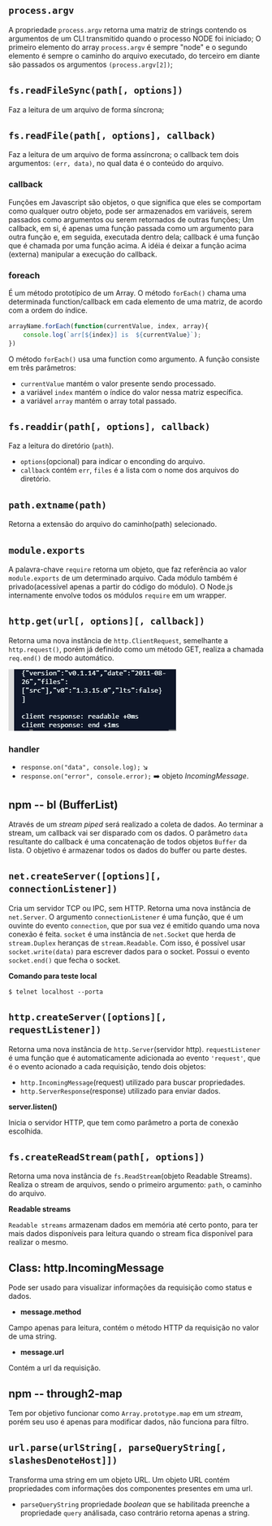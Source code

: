 ## `process.argv`

A propriedade `process.argv` retorna uma matriz de strings contendo os argumentos de um CLI transmitido quando o processo NODE
foi iniciado;
O primeiro elemento do array `process.argv` é sempre "node" e o segundo elemento é sempre o caminho do arquivo executado, do
terceiro em diante 
são passados os argumentos `(process.argv[2])`;

## `fs.readFileSync(path[, options])`

Faz a leitura de um arquivo de forma síncrona;

## `fs.readFile(path[, options], callback)`

Faz a leitura de um arquivo de forma assíncrona; o callback tem dois argumentos: `(err, data)`, no qual data é o conteúdo do
arquivo.

### callback

Funções em Javascript são objetos, o que significa que eles se comportam como qualquer outro objeto,
pode ser armazenados em variáveis, serem passados como argumentos ou serem retornados de outras funções;
Um callback, em si, é apenas uma função passada como um argumento para outra função e, em seguida, executada dentro dela;
callback é uma função que é chamada por uma função acima. A idéia é deixar a função acima (externa) manipular a execução do
callback.

### foreach

É um método prototípico de um Array. 
O método `forEach()` chama uma determinada function/callback em cada elemento de uma matriz, de acordo com a ordem do índice.

```js
arrayName.forEach(function(currentValue, index, array){
    console.log(`arr[${index}] is  ${currentValue}`);
})
```

O  método `forEach()` usa uma function como argumento. A função consiste em três parâmetros:

- `currentValue` mantém o valor presente sendo processado. 
- a variável `index` mantém o índice do valor nessa matriz específica. 
- a variável `array` mantém o array total passado.

## `fs.readdir(path[, options], callback)`

Faz a leitura do diretório (`path`).

- `options`(opcional) para indicar o enconding do arquivo.
- `callback` contém `err`, `files` é a lista com o nome dos arquivos do diretório.

## `path.extname(path)`

Retorna a extensão do arquivo do caminho(path) selecionado.

## `module.exports`

A palavra-chave `require` retorna um objeto, que faz referência ao valor `module.exports` de um determinado arquivo.
Cada módulo também é privado(acessível apenas a partir do código do módulo). O Node.js internamente envolve todos os módulos
`require` em um wrapper. 

## `http.get(url[, options][, callback])`

Retorna uma nova instância de `http.ClientRequest`, semelhante a `http.request()`, porém já definido como um método GET, realiza
a chamada `req.end()` de modo automático.

![eventDebug](https://raw.githubusercontent.com/Rondinelly/Craftwork/master/resources/end.PNG)

### handler
- `response.on("data", console.log);` :arrow_lower_right:
- `response.on("error", console.error);` :arrow_right: objeto _IncomingMessage_. 

## npm -- bl (BufferList)

Através de um _stream piped_ será realizado a coleta de dados. Ao terminar a stream, um callback vai ser disparado com os dados.
O parâmetro `data` resultante do callback é uma concatenação de todos objetos `Buffer` da lista. O objetivo é armazenar todos os 
dados do buffer ou parte destes.

## `net.createServer([options][, connectionListener])`

Cria um servidor TCP ou IPC, sem HTTP. Retorna uma nova instância de `net.Server`. O argumento `connectionListener` é uma
função, que é um ouvinte do evento `connection`, que por sua vez é emitido quando uma nova conexão é feita. `socket` é uma
instância de `net.Socket` que herda de `stream.Duplex` heranças de `stream.Readable`. Com isso, é possível usar
`socket.write(data)` para escrever dados para o socket. Possui o evento `socket.end()` que fecha o socket.

**Comando para teste local**

```console
$ telnet localhost --porta
```

## `http.createServer([options][, requestListener])`

Retorna uma nova instância de `http.Server`(servidor http). `requestListener` é uma função que é automaticamente adicionada ao
evento `'request'`, que é o evento acionado a cada requisição, tendo dois objetos:

- `http.IncomingMessage`(request) utilizado para buscar propriedades.
- `http.ServerResponse`(response) utilizado para enviar dados.

**server.listen()**

Inicia o servidor HTTP, que tem como parâmetro a porta de conexão escolhida.

## `fs.createReadStream(path[, options])`

Retorna uma nova instância de `fs.ReadStream`(objeto Readable Streams). Realiza o stream de arquivos, sendo o primeiro
argumento: `path`, o caminho do arquivo.

**Readable streams**

`Readable streams` armazenam dados em memória até certo ponto, para ter mais dados disponíveis para leitura quando o stream fica 
disponível para realizar o mesmo.

## Class: http.IncomingMessage

Pode ser usado para visualizar informações da requisição como status e dados.

- **message.method**

Campo apenas para leitura, contém o método HTTP da requisição no valor de uma string.

- **message.url**

Contém a url da requisição.

## npm -- through2-map

Tem por objetivo funcionar como `Array.prototype.map` em um _stream_, porém seu uso é apenas para modificar dados, não funciona
para filtro.

## `url.parse(urlString[, parseQueryString[, slashesDenoteHost]])`

Transforma uma string em um objeto URL. Um objeto URL contém propriedades com informações dos componentes presentes em uma 
url.

- `parseQueryString` propriedade _boolean_ que se habilitada preenche a propriedade `query` análisada, caso contrário
retorna apenas a string.
